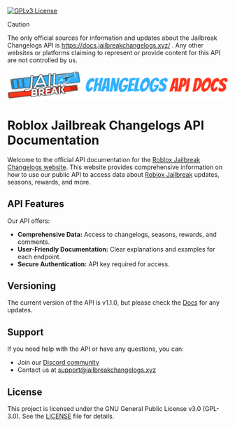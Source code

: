 [![GPLv3 License](https://img.shields.io/badge/License-GPL%20v3-yellow.svg)](./LICENSE)

> [!CAUTION]
> The only official sources for information and updates about the Jailbreak Changelogs API is https://docs.jailbreakchangelogs.xyz/ . Any other websites or platforms claiming to represent or provide content for this API are not controlled by us.

![Logo](/images/api_docs.png)

# Roblox Jailbreak Changelogs API Documentation

Welcome to the official API documentation for the [Roblox Jailbreak Changelogs website](https://github.com/JBChangelogs/JailbreakChangelogs). This website provides comprehensive information on how to use our public API to access data about [Roblox Jailbreak](https://www.roblox.com/games/606849621/Jailbreak) updates, seasons, rewards, and more.

## API Features

Our API offers:

- **Comprehensive Data:** Access to changelogs, seasons, rewards, and comments.
- **User-Friendly Documentation:** Clear explanations and examples for each endpoint.
- **Secure Authentication:** API key required for access.

## Versioning

The current version of the API is v1.1.0, but please check the [Docs](https://docs.jailbreakchangelogs.xyz/) for any updates.

## Support

If you need help with the API or have any questions, you can:

- Join our [Discord community](https://discord.gg/kAuxDntHG9)
- Contact us at [support@jailbreakchangelogs.xyz](mailto:api-support@jailbreakchangelogs.xyz)

## License

This project is licensed under the GNU General Public License v3.0 (GPL-3.0). See the [LICENSE](./LICENSE) file for details.
